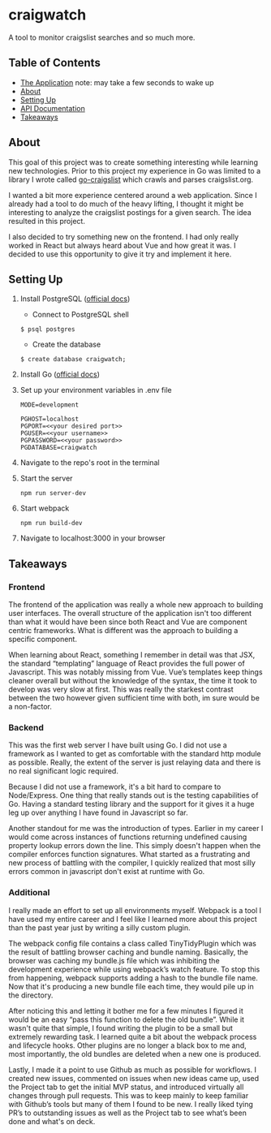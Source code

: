 # craigwatch
A tool to monitor craigslist searches and so much more.

## Table of Contents

- [The Application](https://craigwatch.herokuapp.com/) note: may take a few seconds to wake up
- [About](#about)
- [Setting Up](#setting-up)
- [API Documentation](./documentation/api/table_of_contents.MD)
- [Takeaways](#takeaways)

## About

This goal of this project was to create something interesting while learning new technologies. Prior to this project my experience in Go was limited to a library I wrote called [go-craigslist](https://github.com/Tmunayyer/go-craigslist) which crawls and parses craigslist.org. 

I wanted a bit more experience centered around a web application. Since I already had a tool to do much of the heavy lifting, I thought it might be interesting to analyze the craigslist postings for a given search. The idea resulted in this project.

I also decided to try something new on the frontend. I had only really worked in React but always heard about Vue and how great it was. I decided to use this opportunity to give it try and implement it here.

## Setting Up

1. Install PostgreSQL ([official docs](https://www.postgresql.org/download/))
    - Connect to PostgreSQL shell

    ```
    $ psql postgres
    ```

    - Create the database

    ```
    $ create database craigwatch;
    ```

2. Install Go ([official docs](https://golang.org/doc/install))
3. Set up your environment variables in .env file
    ```
    MODE=development

    PGHOST=localhost
    PGPORT=<<your desired port>>
    PGUSER=<<your username>>
    PGPASSWORD=<<your password>>
    PGDATABASE=craigwatch
    ```
4. Navigate to the repo's root in the terminal
5. Start the server

    ```
    npm run server-dev
    ```
6. Start webpack
    ```
    npm run build-dev
    ```
7. Navigate to localhost:3000 in your browser

## Takeaways

### Frontend

The frontend of the application was really a whole new approach to building user interfaces. The overall structure of the application isn't too different than what it would have been since both React and Vue are component centric frameworks. What is different was the approach to building a specific component.

When learning about React, something I remember in detail was that JSX, the standard “templating” language of React provides the full power of Javascript. This was notably missing from Vue. Vue’s templates keep things cleaner overall but without the knowledge of the syntax, the time it took to develop was very slow at first. This was really the starkest contrast between the two however given sufficient time with both, im sure would be a non-factor.

### Backend

This was the first web server I have built using Go. I did not use a framework as I wanted to get as comfortable with the standard http module as possible. Really, the extent of the server is just relaying data and there is no real significant logic required.

Because I did not use a framework, it's a bit hard to compare to Node/Express. One thing that really stands out is the testing capabilities of Go. Having a standard testing library and the support for it gives it a huge leg up over anything I have found in Javascript so far.

Another standout for me was the introduction of types. Earlier in my career I would come across instances of functions returning undefined causing property lookup errors down the line. This simply doesn't happen when the compiler enforces function signatures. What started as a frustrating and new process of battling with the compiler, I quickly realized that most silly errors common in javascript don't exist at runtime with Go.


### Additional

I really made an effort to set up all environments myself. Webpack is a tool I have used my entire career and I feel like I learned more about this project than the past year just by writing a silly custom plugin. 

The webpack config file contains a class called TinyTidyPlugin which was the result of battling browser caching and bundle naming. Basically, the browser was caching my bundle.js file which was inhibiting the development experience while using webpack’s watch feature. To stop this from happening, webpack supports adding a hash to the bundle file name. Now that it's producing a new bundle file each time, they would pile up in the directory.

After noticing this and letting it bother me for a few minutes I figured it would be an easy “pass this function to delete the old bundle”. While it wasn't quite that simple, I found writing the plugin to be a small but extremely rewarding task. I learned quite a bit about the webpack process and lifecycle hooks. Other plugins are no longer a black box to me and, most importantly, the old bundles are deleted when a new one is produced.

Lastly, I made it a point to use Github as much as possible for workflows. I created new issues, commented on issues when new ideas came up, used the Project tab to get the initial MVP status, and introduced virtually all changes through pull requests. This was to keep mainly to keep familiar with Github’s tools but many of them I found to be new. I really liked tying PR’s to outstanding issues as well as the Project tab to see what’s been done and what's on deck.